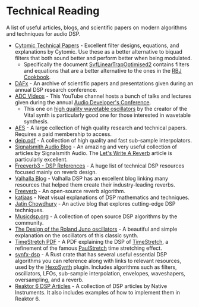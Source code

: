 # Technical Reading
A list of useful articles, blogs, and scientific papers on modern algorithms and techniques for audio DSP.

- [Cytomic Technical Papers] - Excellent filter designs, equations, and explanations by Cytomic. Use these as a better alternative to biquad filters that both sound better and perform better when being modulated. 
  - Specifically the document [SvfLinearTrapOptimised2](https://cytomic.com/files/dsp/SvfLinearTrapOptimised2.pdf) contains filters and equations that are a better alternative to the ones in the [RBJ Cookbook](https://webaudio.github.io/Audio-EQ-Cookbook/audio-eq-cookbook.html).
- [DAFx] - An archive of scientific papers and presentations given during an annual DSP research conference.
- [ADC Videos] - This YouTube channel hosts a bunch of talks and lectures given during the annual [Audio Developer's Conference].
  - This one on [high quality wavetable oscillators] by the creator of the Vital synth is particularly good one for those interested in wavetable synthesis.
- [AES] - A large collection of high quality research and technical papers. Requires a paid membership to access.
- [deip.pdf] - A collection of high quality and fast sub-sample interpolators.
- [Signalsmith Audio Blog] - An amazing and very useful collection of articles by Signalsmith Audio. The [Let's Write A Reverb] article is particularly excellent.
- [Freeverb3 - DSP References] - A huge list of technical DSP resources focused mainly on reverb design.
- [Valhalla Blog] - Valhalla DSP has an excellent blog linking many resources that helped them create their industry-leading reverbs.
- [Freeverb] - An open-source reverb algorithm.
- [katjaas] - Neat visual explanations of DSP mathematics and techniques.
- [Jatin Chowdhury] - An active blog that explores cutting-edge DSP techniques.
- [Musicdsp.org] - A collection of open source DSP algorithms by the community.
- [The Design of the Roland Juno oscillators] - A beautiful and simple explanation on the oscillators of this classic synth.
- [TimeStretch PDF] - A PDF explaining the DSP of [TimeStretch], a refinement of the famous [PaulStretch] time stretching effect.
- [synfx-dsp] - A Rust crate that has several useful essential DSP algorithms you can reference along with links to relevant resources, used by the [HexoSynth] plugin. Includes algorithms such as filters, oscillators, LFOs, sub-sample interpolation, envelopes, waveshapers, oversampling, and a reverb.
- [Reaktor 6 DSP Articles] - A collection of DSP articles by Native Instruments. It also includes examples of how to implement them in Reaktor 6.

[Cytomic Technical Papers]: https://cytomic.com/technical-papers/
[DAFx]: http://www.dafx.de/
[deip.pdf]: https://github.com/BillyDM/Audio-DSP-Resources/blob/main/deip.pdf
[Signalsmith Audio Blog]: https://signalsmith-audio.co.uk/writing/
[Freeverb3 - DSP References]: https://freeverb3vst.osdn.jp/ref.shtml
[Let's Write A Reverb]: https://signalsmith-audio.co.uk/writing/2021/lets-write-a-reverb/
[Valhalla Blog]: https://valhalladsp.com/blog/
[Freeverb]: https://ccrma.stanford.edu/~jos/pasp/Freeverb.html
[katjaas]: http://www.katjaas.nl/home/home.html
[Jatin Chowdhury]: https://jatinchowdhury18.medium.com/
[Musicdsp.org]: https://www.musicdsp.org/en/latest/index.html
[The Design of the Roland Juno oscillators]: https://blog.thea.codes/the-design-of-the-juno-dco/
[TimeStretch]: https://github.com/spluta/TimeStretch
[TimeStretch PDF]: https://github.com/spluta/TimeStretch/blob/main/NessStretchICMC_Final.pdf
[PaulStretch]: http://hypermammut.sourceforge.net/paulstretch/
[ADC Videos]: https://www.youtube.com/c/JUCElibrary/featured
[Audio Developer's Conference]: https://audio.dev/
[AES]: https://aes2.org/
[high quality wavetable oscillators]: https://www.youtube.com/watch?v=qlinVx60778
[synfx-dsp]: https://github.com/WeirdConstructor/synfx-dsp
[HexoSynth]: https://github.com/WeirdConstructor/HexoSynth
[Reaktor 6 DSP Articles]: https://www.native-instruments.com/en/products/komplete/synths/reaktor-6/dsp-articles/
